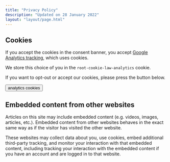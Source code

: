 ```yaml
---
title: "Privacy Policy"
description: "Updated on 28 January 2022"
layout: "layout/page.html"
---
```


## Cookies

If you accept the cookies in the consent banner, you accept [Google Analytics tracking](https://developers.google.com/analytics/devguides/collection/analyticsjs/cookie-usage), which uses cookies.

We store this choice of you in the `root-cookie-law-analytics` cookie.

If you want to opt-out or accept our cookies, please press the button below.

<button class="btn btn--decline btn--rounded btn--lg" data-action="cookie" data-type="analytics" data-on-text="Decline" data-off-text="Accept">analytics cookies</button>

## Embedded content from other websites

Articles on this site may include embedded content (e.g. videos, images, articles, etc.). Embedded content from other websites behaves in the exact same way as if the visitor has visited the other website.

These websites may collect data about you, use cookies, embed additional third-party tracking, and monitor your interaction with that embedded content, including tracking your interaction with the embedded content if you have an account and are logged in to that website.
